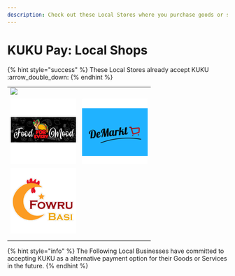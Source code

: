 ```yaml
---
description: Check out these Local Stores where you purchase goods or services with KUKU
---
```


# KUKU Pay: Local Shops

{% hint style="success" %}
These Local Stores already accept KUKU :arrow\_double\_down:
{% endhint %}

|                                                          |                                              |
| -------------------------------------------------------- | -------------------------------------------- |
| ![](../../../../.gitbook/assets/ProSol\_HighQuality.jpg) |                                              |
| ![](<../../../../.gitbook/assets/image (24).png>)        | ![](../../../../.gitbook/assets/demarkt.png) |
| ![](<../../../../.gitbook/assets/image (29).png>)        |                                              |
|                                                          |                                              |
|                                                          |                                              |

{% hint style="info" %}
The Following Local Businesses have committed to accepting KUKU as a alternative payment option for their Goods or Services in the future.
{% endhint %}
